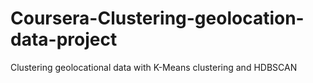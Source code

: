 # Coursera-Clustering-geolocation-data-project
Clustering geolocational data with K-Means clustering and HDBSCAN

